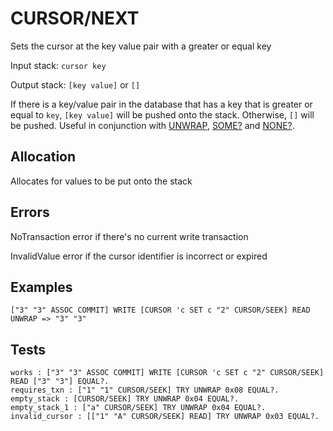# CURSOR/NEXT

Sets the cursor at the key value pair with a greater or equal key

Input stack: `cursor key`

Output stack: `[key value]` or `[]`

If there is a key/value pair in the database that has a key
that is greater or equal to `key`, `[key value]` will be pushed onto the stack.
Otherwise, `[]` will be pushed. Useful in conjunction with [UNWRAP](../UNWRAP.md),
[SOME?](../SOMEP.md) and [NONE?](../NONEP.md).

## Allocation

Allocates for values to be put onto the stack

## Errors

NoTransaction error if there's no current write transaction

InvalidValue error if the cursor identifier is incorrect or expired

## Examples

```
["3" "3" ASSOC COMMIT] WRITE [CURSOR 'c SET c "2" CURSOR/SEEK] READ UNWRAP => "3" "3"
```

## Tests

```test
works : ["3" "3" ASSOC COMMIT] WRITE [CURSOR 'c SET c "2" CURSOR/SEEK] READ ["3" "3"] EQUAL?.
requires_txn : ["1" "1" CURSOR/SEEK] TRY UNWRAP 0x08 EQUAL?.
empty_stack : [CURSOR/SEEK] TRY UNWRAP 0x04 EQUAL?.
empty_stack_1 : ["a" CURSOR/SEEK] TRY UNWRAP 0x04 EQUAL?.
invalid_cursor : [["1" "A" CURSOR/SEEK] READ] TRY UNWRAP 0x03 EQUAL?.
```

